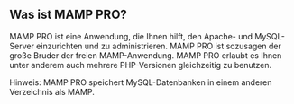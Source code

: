 
## Was ist MAMP PRO?

MAMP PRO ist eine Anwendung, die Ihnen hilft, den Apache- und MySQL-Server einzurichten und zu administrieren. MAMP PRO ist sozusagen der große Bruder der freien MAMP-Anwendung. MAMP PRO erlaubt es Ihnen unter anderem auch mehrere PHP-Versionen gleichzeitig zu benutzen.

Hinweis: MAMP PRO speichert MySQL-Datenbanken in einem anderen Verzeichnis als MAMP.
